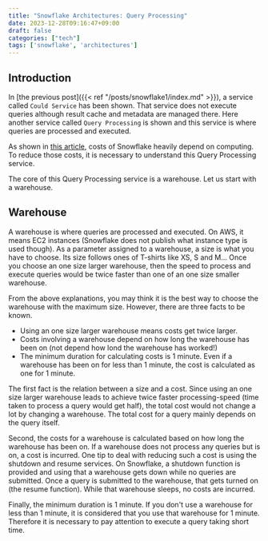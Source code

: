 ```yaml
---
title: "Snowflake Architectures: Query Processing"
date: 2023-12-28T09:16:47+09:00
draft: false
categories: ["tech"]
tags: ['snowflake', 'architectures']
---
```


<!--more-->

## Introduction

In [the previous post]({{< ref "/posts/snowflake1/index.md" >}}), a service called `Could Service` has been shown. That service does not execute queries although result cache and metadata are managed there.
Here another service called `Query Processing` is shown and this service is where queries are processed and executed.

As shown in [this article](https://docs.snowflake.com/en/user-guide/cost-understanding-compute), costs of Snowflake heavily depend on computing. To reduce those costs, it is necessary to understand this Query Processing service.

The core of this Query Processing service is a warehouse. Let us start with a warehouse.

## Warehouse

A warehouse is where queries are processed and executed. On AWS, it means EC2 instances (Snowflake does not publish what instance type is used though). 
As a parameter assigned to a warehouse, a size is what you have to choose. Its size follows ones of T-shirts like XS, S and M... Once you choose an one size larger warehouse,
then the speed to process and execute queries would be twice faster than one of an one size smaller warehouse. 

From the above explanations, you may think it is the best way to choose the warehouse with the maximum size. However, there are three facts to be known.

- Using an one size larger warehouse means costs get twice larger.
- Costs involving a warehouse depend on how long the warehouse has been on (not depend how lond the warehouse has worked!)
- The minimum duration for calculating costs is 1 minute. Even if a warehouse has been on for less than 1 minute, the cost is calculated as one for 1 minute.

The first fact is the relation between a size and a cost. Since using an one size larger warehouse leads to achieve twice faster processing-speed (time taken to process a query would get half), the total cost would not change a lot by changing a warehouse. The total cost for a query mainly depends on the query itself.

Second, the costs for a warehouse is calculated based on how long the warehouse has been on. If a warehouse does not process any queries but is on, a cost is incurred.
One tip to deal with reducing such a cost is using the shutdown and resume services. On Snowflake, a shutdown function is provided and using that a warehouse gets down while no queries are submitted. Once a query is submitted to the warehouse, that gets turned on (the resume function).
While that warehouse sleeps, no costs are incurred.

Finally, the minimum duration is 1 minute. If you don't use a warehouse for less than 1 minute, it is considered that you use that warehouse for 1 minute.
Therefore it is necessary to pay attention to execute a query taking short time.





